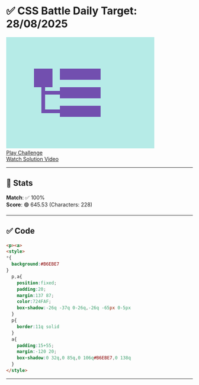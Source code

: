 # ✅ CSS Battle Daily Target: 28/08/2025

![Target](./images/28.png)  
[Play Challenge](https://cssbattle.dev/play/5OEh8pFFdkiA3RJvztNc)  
[Watch Solution Video](https://youtube.com/shorts/HJ_3glkkwZk)

---

## 🔢 Stats

**Match**: ✅ 100%  
**Score**: 🟢 645.53 (Characters: 228)

---

## ✅ Code

```html
<p><a>
<style>
*{
  background:#B6EBE7
}
  p,a{
    position:fixed;
    padding:20;
    margin:137 87;
    color:724FAF;
    box-shadow:-26q -37q 0-26q,-26q -65px 0-5px
  }
  p{
    border:11q solid
  }
  a{
    padding:15+55;
    margin:-120 20;
    box-shadow:0 32q,0 85q,0 106q#B6EBE7,0 138q
  }
</style>

```

---